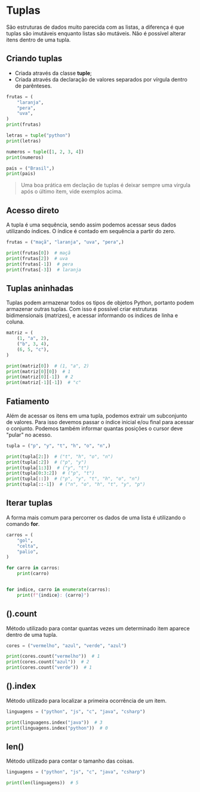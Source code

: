 # Tuplas

São estruturas de dados muito parecida com as listas, a diferença é que tuplas são imutáveis enquanto listas são mutáveis. Não é possível alterar itens dentro de uma tupla.

## Criando tuplas
- Criada através da classe **tuple**;
- Criada através da declaração de valores separados por vírgula dentro de parênteses.

```python
frutas = (
    "laranja",
    "pera",
    "uva",
)
print(frutas)

letras = tuple("python")
print(letras)

numeros = tuple([1, 2, 3, 4])
print(numeros)

pais = ("Brasil",)
print(pais)
```

> Uma boa prática em declação de tuplas é deixar sempre uma virgula após o último item, vide exemplos acima.

## Acesso direto
A tupla é uma sequência, sendo assim podemos acessar seus dados utilizando índices.
O índice é contado em sequência a partir do zero.

```python
frutas = ("maçã", "laranja", "uva", "pera",)

print(frutas[0])  # maçã
print(frutas[2])  # uva
print(frutas[-1])  # pera
print(frutas[-3])  # laranja
```

## Tuplas aninhadas
Tuplas podem armazenar todos os tipos de objetos Python, portanto podem armazenar outras tuplas. Com isso é possível criar estruturas bidimensionais (matrizes), e acessar informando os índices de linha e coluna.

```python
matriz = (
    (1, "a", 2),
    ("b", 3, 4),
    (6, 5, "c"),
)

print(matriz[0])  # (1, "a", 2)
print(matriz[0][0])  # 1
print(matriz[0][-1])  # 2
print(matriz[-1][-1])  # "c"
```

## Fatiamento
Além de acessar os itens em uma tupla, podemos extrair um subconjunto de valores. Para isso devemos passar o índice inicial e/ou final para acessar o conjunto. Podemos também informar quantas posições o cursor deve "pular" no acesso.

```python
tupla = ("p", "y", "t", "h", "o", "n",)

print(tupla[2:])  # ("t", "h", "o", "n")
print(tupla[:2])  # ("p", "y")
print(tupla[1:3])  # ("y", "t")
print(tupla[0:3:2])  # ("p", "t")
print(tupla[::])  # ("p", "y", "t", "h", "o", "n")
print(tupla[::-1])  # ("n", "o", "h", "t", "y", "p")
```

## Iterar tuplas
A forma mais comum para percorrer os dados de uma lista é utilizando o comando **for**.

```python
carros = (
    "gol",
    "celta",
    "palio",
)

for carro in carros:
    print(carro)


for indice, carro in enumerate(carros):
    print(f"{indice}: {carro}")
```

## ().count
Método utilizado para contar quantas vezes um determinado item aparece dentro de uma tupla.

```python
cores = ("vermelho", "azul", "verde", "azul")

print(cores.count("vermelho"))  # 1
print(cores.count("azul"))  # 2
print(cores.count("verde"))  # 1
```

## ().index
Método utilizado para localizar a primeira ocorrência de um item.

```python
linguagens = ("python", "js", "c", "java", "csharp")

print(linguagens.index("java"))  # 3
print(linguagens.index("python"))  # 0
```

## len()
Método utilizado para contar o tamanho das coisas.

```python
linguagens = ("python", "js", "c", "java", "csharp")

print(len(linguagens))  # 5
```
